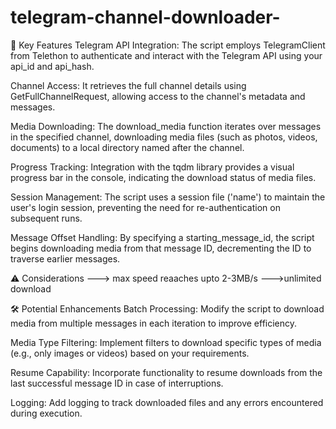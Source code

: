 # telegram-channel-downloader-
🔑 Key Features
Telegram API Integration:
The script employs TelegramClient from Telethon to authenticate and interact with the Telegram API using your api_id and api_hash.

Channel Access:
It retrieves the full channel details using GetFullChannelRequest, allowing access to the channel's metadata and messages.

Media Downloading:
The download_media function iterates over messages in the specified channel, downloading media files (such as photos, videos, documents) to a local directory named after the channel.

Progress Tracking:
Integration with the tqdm library provides a visual progress bar in the console, indicating the download status of media files.

Session Management:
The script uses a session file ('name') to maintain the user's login session, preventing the need for re-authentication on subsequent runs.

Message Offset Handling:
By specifying a starting_message_id, the script begins downloading media from that message ID, decrementing the ID to traverse earlier messages.


⚠️ Considerations
---> max speed reaaches upto 2-3MB/s
--->unlimited download

🛠️ Potential Enhancements
Batch Processing:
Modify the script to download media from multiple messages in each iteration to improve efficiency.

Media Type Filtering:
Implement filters to download specific types of media (e.g., only images or videos) based on your requirements.

Resume Capability:
Incorporate functionality to resume downloads from the last successful message ID in case of interruptions.

Logging:
Add logging to track downloaded files and any errors encountered during execution.
